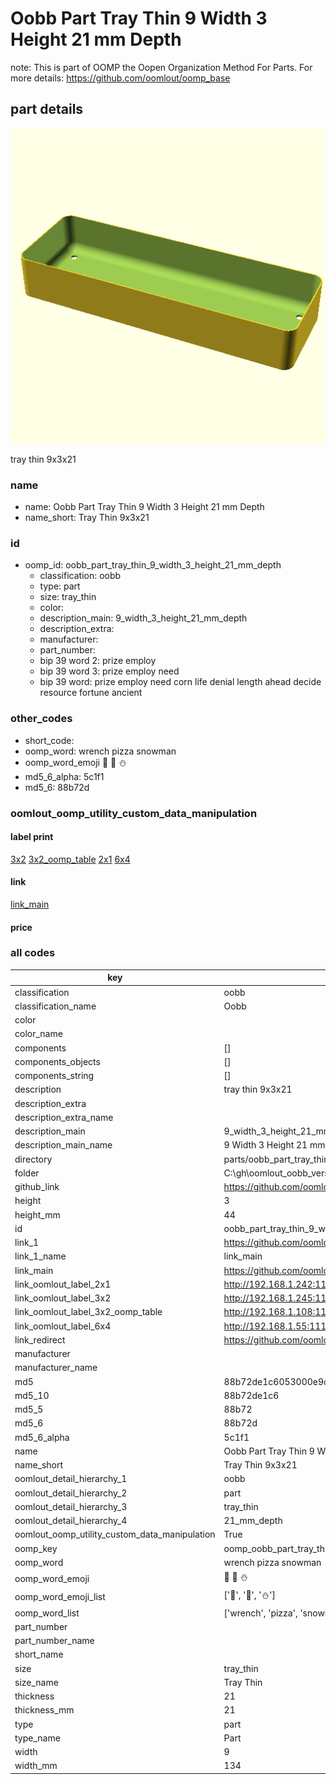 # Oobb Part Tray Thin 9 Width 3 Height 21 mm Depth  

note: This is part of OOMP the Oopen Organization Method For Parts. For more details: https://github.com/oomlout/oomp_base

##  part details
  

[![](3dpr.png)](3dpr.png)

tray thin 9x3x21



### name
* name: Oobb Part Tray Thin 9 Width 3 Height 21 mm Depth
* name_short: Tray Thin 9x3x21 
### id
* oomp_id: oobb_part_tray_thin_9_width_3_height_21_mm_depth
  * classification: oobb
  * type: part
  * size: tray_thin
  * color: 
  * description_main: 9_width_3_height_21_mm_depth
  * description_extra: 
  * manufacturer: 
  * part_number: 
  * bip 39 word 2: prize employ
  * bip 39 word 3: prize employ need
  * bip 39 word: prize employ need corn life denial length ahead decide resource fortune ancient

### other_codes
* short_code: 
* oomp_word: wrench pizza snowman
* oomp_word_emoji :wrench: :pizza: :snowman:
* md5_6_alpha: 5c1f1
* md5_6: 88b72d






### oomlout_oomp_utility_custom_data_manipulation
#### label print
[3x2](http://192.168.1.245:1112/?label=oomp%205c1f1)
[3x2_oomp_table](http://192.168.1.108:1112/?label=oomp%205c1f1)
[2x1](http://192.168.1.242:1112/?label=oomp%205c1f1)
[6x4](http://192.168.1.55:1112/?label=oomp%205c1f1)    

#### link

[link_main](https://github.com/oomlout/oomlout_oobb_version_4_generated_parts/tree/main/navigation_oomp/oobb/part/tray_thin/9_width_3_height_21_mm_depth/part)                              

#### price







### all codes 
| key | value |  
| --- | --- |  
| classification | oobb |  
| classification_name | Oobb |  
| color |  |  
| color_name |  |  
| components | [] |  
| components_objects | [] |  
| components_string | [] |  
| description | tray thin 9x3x21 |  
| description_extra |  |  
| description_extra_name |  |  
| description_main | 9_width_3_height_21_mm_depth |  
| description_main_name | 9 Width 3 Height 21 mm Depth |  
| directory | parts/oobb_part_tray_thin_9_width_3_height_21_mm_depth |  
| folder | C:\gh\oomlout_oobb_version_4_generated_parts\parts\oobb_part_tray_thin_9_width_3_height_21_mm_depth |  
| github_link | https://github.com/oomlout/oomlout_oomp_part_src/tree/main/parts/oobb_part_tray_thin_9_width_3_height_21_mm_depth |  
| height | 3 |  
| height_mm | 44 |  
| id | oobb_part_tray_thin_9_width_3_height_21_mm_depth |  
| link_1 | https://github.com/oomlout/oomlout_oobb_version_4_generated_parts/tree/main/navigation_oomp/oobb/part/tray_thin/9_width_3_height_21_mm_depth/part |  
| link_1_name | link_main |  
| link_main | https://github.com/oomlout/oomlout_oobb_version_4_generated_parts/tree/main/navigation_oomp/oobb/part/tray_thin/9_width_3_height_21_mm_depth/part |  
| link_oomlout_label_2x1 | http://192.168.1.242:1112/?label=oomp%205c1f1 |  
| link_oomlout_label_3x2 | http://192.168.1.245:1112/?label=oomp%205c1f1 |  
| link_oomlout_label_3x2_oomp_table | http://192.168.1.108:1112/?label=oomp%205c1f1 |  
| link_oomlout_label_6x4 | http://192.168.1.55:1112/?label=oomp%205c1f1 |  
| link_redirect | https://github.com/oomlout/oomlout_oobb_version_4_generated_parts/tree/main/parts/oobb_tray_thin_09_03_21 |  
| manufacturer |  |  
| manufacturer_name |  |  
| md5 | 88b72de1c6053000e9c0a30727923d5a |  
| md5_10 | 88b72de1c6 |  
| md5_5 | 88b72 |  
| md5_6 | 88b72d |  
| md5_6_alpha | 5c1f1 |  
| name | Oobb Part Tray Thin 9 Width 3 Height 21 mm Depth |  
| name_short | Tray Thin 9x3x21  |  
| oomlout_detail_hierarchy_1 | oobb |  
| oomlout_detail_hierarchy_2 | part |  
| oomlout_detail_hierarchy_3 | tray_thin |  
| oomlout_detail_hierarchy_4 | 21_mm_depth |  
| oomlout_oomp_utility_custom_data_manipulation | True |  
| oomp_key | oomp_oobb_part_tray_thin_9_width_3_height_21_mm_depth |  
| oomp_word | wrench pizza snowman |  
| oomp_word_emoji | :wrench: :pizza: :snowman: |  
| oomp_word_emoji_list | [':wrench:', ':pizza:', ':snowman:'] |  
| oomp_word_list | ['wrench', 'pizza', 'snowman'] |  
| part_number |  |  
| part_number_name |  |  
| short_name |  |  
| size | tray_thin |  
| size_name | Tray Thin |  
| thickness | 21 |  
| thickness_mm | 21 |  
| type | part |  
| type_name | Part |  
| width | 9 |  
| width_mm | 134 |  
